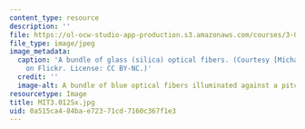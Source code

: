 ```yaml
---
content_type: resource
description: ''
file: https://ol-ocw-studio-app-production.s3.amazonaws.com/courses/3-012sx-structure-of-materials-spring-2019/0a515ca484bae72371cd7160c367f1e3_MIT3.012Sx.jpg
file_type: image/jpeg
image_metadata:
  caption: 'A bundle of glass (silica) optical fibers. (Courtesy [Michael Wyszomierski](https://www.flickr.com/photos/wysz/86759396)
    on Flickr. License: CC BY-NC.)'
  credit: ''
  image-alt: A bundle of blue optical fibers illuminated against a pitch black background.
resourcetype: Image
title: MIT3.012Sx.jpg
uid: 0a515ca4-84ba-e723-71cd-7160c367f1e3
---
```

